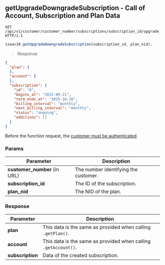 ## getUpgradeDowngradeSubscription - Call of Account, Subscription and Plan Data


```http
GET /api/v1/customer/customer_number/subscriptions/subscription_id/upgrade_downgrade/plan_nid HTTP/1.1
```

```javascript
isaac10.getUpgradeDowngradeSubscription(subscription_id, plan_nid);
```

> Response

```json
{
  "plan": {
  },
  "account": {
  },
  "subscription": {
    "id": "6",
    "begins_at": "2015-09-21",
    "term_ends_at": "2015-10-20",
    "billing_interval": "monthly",
    "next_billing_interval": "monthly",
    "status": "ongoing",
    "additions": []
  }
}
```

<aside class="success">
Before the function request, the <a href= "#customer-authentication"> customer must be authenticated</a>.
</aside>

### Params

Parameter | Description
----------|-------------
**customer_number** (in URL) | The number identifying the customer.  
**subscription_id** | The ID of the subscription.
**plan_nid** | The NID of the plan.


### Response

Parameter | Description
----------|-------------
**plan** | This data is the same as provided when calling `.getPlan()`.
**account** | This data is the same as provided when calling `.getAccount()`.
**subscription** | Data of the created subscription.
